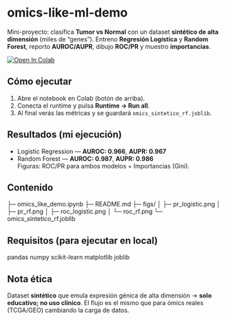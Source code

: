 # omics-like-ml-demo
Mini-proyecto: clasifica **Tumor vs Normal** con un dataset **sintético de alta dimensión** (miles de “genes”). Entreno **Regresión Logística** y **Random Forest**, reporto **AUROC/AUPR**, dibujo **ROC/PR** y muestro **importancias**.

[![Open In Colab](https://colab.research.google.com/assets/colab-badge.svg)](https://colab.research.google.com/github/davidagracastroIA/omics-like-ml-demo/blob/main/omics_like_demo.ipynb)

## Cómo ejecutar
1. Abre el notebook en Colab (botón de arriba).  
2. Conecta el runtime y pulsa **Runtime → Run all**.  
3. Al final verás las métricas y se guardará `omics_sintetico_rf.joblib`.

## Resultados (mi ejecución)
- Logistic Regression — **AUROC: 0.966**, **AUPR: 0.967**  
- Random Forest      — **AUROC: 0.987**, **AUPR: 0.986**  
Figuras: ROC/PR para ambos modelos + Importancias (Gini).

## Contenido
├─ omics_like_demo.ipynb
├─ README.md
├─ figs/
│ ├─ pr_logistic.png
│ ├─ pr_rf.png
│ ├─ roc_logistic.png
│ └─ roc_rf.png
└─ omics_sintetico_rf.joblib

## Requisitos (para ejecutar en local)
pandas
numpy
scikit-learn
matplotlib
joblib

## Nota ética
Dataset **sintético** que emula expresión génica de alta dimensión → **solo educativo; no uso clínico**. El flujo es el mismo que para ómics reales (TCGA/GEO) cambiando la carga de datos.
